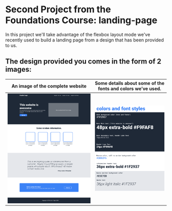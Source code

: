 # Second Project from the Foundations Course: landing-page

In this project we'll take advantage of the flexbox layout mode we've recently used to build a landing page from a design that has been provided to us.

## The design provided you comes in the form of 2 images:
| An image of the complete website | Some details about some of the fonts and colors we’ve used. |
|---|---|
| ![Full design](reference/full-design.png) | ![Color and fonts](reference/color-and-fonts.png) |

